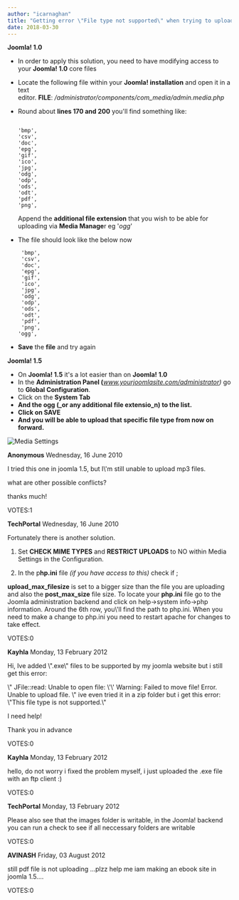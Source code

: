 ```yaml
---
author: "icarnaghan"
title: "Getting error \"File type not supported\" when trying to upload a file in Joomla! via Media Manager"
date: 2018-03-30
---
```


**Joomla! 1.0**

- In order to apply this solution, you need to have modifying access to your **Joomla! 1.0** core files
- Locate the following file within your **Joomla! installation** and open it in a text editor. **FILE**: _/administrator/components/com\_media/admin.media.php_
- Round about **lines 170 and 200** you'll find something like:
    
    ```
     
    'bmp',
    'csv',
    'doc',
    'epg',
    'gif',
    'ico',
    'jpg',
    'odg',
    'odp',
    'ods',
    'odt',
    'pdf',
    'png',
    ```
    
    Append the **additional file extension** that you wish to be able for uploading via **Media Manage**r eg '_ogg_'
- The file should look like the below now
    
    ```
     'bmp',
     'csv',
     'doc',
     'epg',
     'gif',
     'ico',
     'jpg',
     'odg',
     'odp',
     'ods',
     'odt',
     'pdf',
     'png',
    'ogg',
    
    ```
    
- **Save** the **file** and try again

**Joomla! 1.5**

- On **Joomla! 1.5** it's a lot easier than on **Joomla! 1.0**
- In the **Administration Panel (**_www.yourjoomlasite.com/administrator)_ go to **Global Configuration**.
- Click on the **System Tab**
- **And the ogg (_or any additional file extensio_n) to the list.**
- **Click on SAVE**
- **And you will be able to upload that specific file type from now on forward.**

![Media Settings](images/mmt.png "Media Settings")

**Anonymous** Wednesday, 16 June 2010

I tried this one in joomla 1.5, but I\\'m still unable to upload mp3 files.

what are other possible conflicts?

thanks much!

VOTES:1

**TechPortal** Wednesday, 16 June 2010

Fortunately there is another solution.

1) Set **CHECK MIME TYPES** and **RESTRICT UPLOADS** to NO within Media Settings in the Configuration.

2) In the p**hp.ini** file _(if you have access to this)_ check if ;

**upload\_max\_filesize** is set to a bigger size than the file you are uploading and also the **post\_max\_size** file size. To locate your **php.ini** file go to the Joomla administration backend and click on help->system info->php information. Around the 6th row, you\\'ll find the path to php.ini. When you need to make a change to php.ini you need to restart apache for changes to take effect.

VOTES:0

**Kayhla** Monday, 13 February 2012

Hi, Ive added \\".exe\\" files to be supported by my joomla website but i still get this error:

\\" JFile::read: Unable to open file: \\'\\' Warning: Failed to move file! Error. Unable to upload file. \\" ive even tried it in a zip folder but i get this error: \\"This file type is not supported.\\"

I need help!

Thank you in advance

VOTES:0

**Kayhla** Monday, 13 February 2012

hello, do not worry i fixed the problem myself, i just uploaded the .exe file with an ftp client :)

VOTES:0

**TechPortal** Monday, 13 February 2012

Please also see that the images folder is writable, in the Joomla! backend you can run a check to see if all neccessary folders are writable

VOTES:0

**AVINASH** Friday, 03 August 2012

still pdf file is not uploading ...plzz help me iam making an ebook site in joomla 1.5....

VOTES:0
